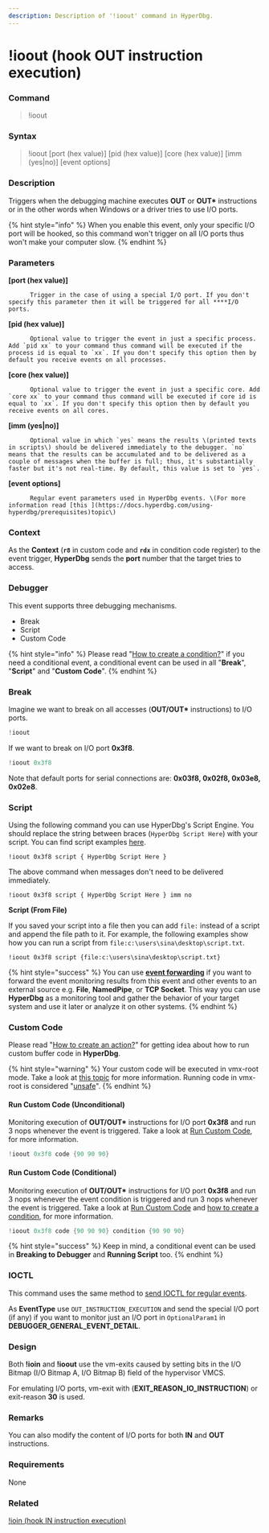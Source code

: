 ```yaml
---
description: Description of '!ioout' command in HyperDbg.
---
```


# !ioout \(hook OUT instruction execution\)

### Command

> !ioout

### Syntax

> !ioout \[port \(hex value\)\] \[pid \(hex value\)\] \[core \(hex value\)\] \[imm \(yes\|no\)\] \[event options\]

### Description

Triggers when the debugging machine executes **OUT** or **OUT\*** instructions or in the other words when Windows or a driver tries to use I/O ports.

{% hint style="info" %}
When you enable this event, only your specific I/O port will be hooked, so this command won't trigger on all I/O ports thus won't make your computer slow.
{% endhint %}

### Parameters

**\[port \(hex value\)\]**

          Trigger in the case of using a special I/O port. If you don't specify this parameter then it will be triggered for all ****I/O ports.

**\[pid \(hex value\)\]**

          Optional value to trigger the event in just a specific process. Add `pid xx` to your command thus command will be executed if the process id is equal to `xx`. If you don't specify this option then by default you receive events on all processes.

**\[core \(hex value\)\]**

          Optional value to trigger the event in just a specific core. Add `core xx` to your command thus command will be executed if core id is equal to `xx`. If you don't specify this option then by default you receive events on all cores.

**\[imm \(yes\|no\)\]**

          Optional value in which `yes` means the results \(printed texts in scripts\) should be delivered immediately to the debugger. `no` means that the results can be accumulated and to be delivered as a couple of messages when the buffer is full; thus, it's substantially faster but it's not real-time. By default, this value is set to `yes`.

**\[event options\]**

          Regular event parameters used in HyperDbg events. \(For more information read [this ](https://docs.hyperdbg.com/using-hyperdbg/prerequisites)topic\)

### Context

As the **Context** \(**`r8`** in custom code and **`rdx`** in condition code register\) to the event trigger, **HyperDbg** sends the **port** number that the target tries to access.

### Debugger

This event supports three debugging mechanisms.

* Break
* Script
* Custom Code

{% hint style="info" %}
Please read  "[How to create a condition?](https://docs.hyperdbg.com/using-hyperdbg/prerequisites/how-to-create-a-condition)" if you need a conditional event, a conditional event can be used in all "**Break**", "**Script**" and "**Custom Code**".
{% endhint %}

### Break

Imagine we want to break on all accesses \(**OUT/OUT\*** instructions\) to I/O ports.

```c
!ioout
```

If we want to break on I/O port **0x3f8**.

```c
!ioout 0x3f8
```

Note that default ports for serial connections are: **0x03f8, 0x02f8, 0x03e8, 0x02e8**.

### Script

Using the following command you can use HyperDbg's Script Engine. You should replace the string between braces \(`HyperDbg Script Here`\) with your script. You can find script examples [here](https://docs.hyperdbg.com/commands/scripting-language/examples). 

```
!ioout 0x3f8 script { HyperDbg Script Here }
```

The above command when messages don't need to be delivered immediately.

```
!ioout 0x3f8 script { HyperDbg Script Here } imm no
```

**Script \(From File\)**

If you saved your script into a file then you can add `file:` instead of a script and append the file path to it. For example, the following examples show how you can run a script from `file:c:\users\sina\desktop\script.txt`. 

```
!ioout 0x3f8 script {file:c:\users\sina\desktop\script.txt}
```

{% hint style="success" %}
You can use [**event forwarding**](https://docs.hyperdbg.com/tips-and-tricks/misc/event-forwarding) if you want to forward the event monitoring results from this event and other events to an external source e.g. **File**, **NamedPipe**, or **TCP Socket**. This way you can use **HyperDbg** as a monitoring tool and gather the behavior of your target system and use it later or analyze it on other systems.
{% endhint %}

### Custom Code

Please read  "[How to create an action?](https://docs.hyperdbg.com/using-hyperdbg/prerequisites/how-to-create-an-action)" for getting idea about how to run custom buffer code in **HyperDbg**.

{% hint style="warning" %}
Your custom code will be executed in vmx-root mode. Take a look at [this topic](https://docs.hyperdbg.com/tips-and-tricks/considerations/vmx-root-mode-vs-vmx-non-root-mode) for more information. Running code in vmx-root is considered "[unsafe](https://docs.hyperdbg.com/tips-and-tricks/considerations/the-unsafe-behavior)".
{% endhint %}

#### Run Custom Code \(Unconditional\)

Monitoring execution of **OUT/OUT\*** instructions for I/O port **0x3f8** and run 3 nops whenever the event is triggered. Take a look at [Run Custom Code](https://docs.hyperdbg.com/using-hyperdbg/prerequisites/how-to-create-an-action#run-custom-codes), for more information.

```c
!ioout 0x3f8 code {90 90 90}
```

#### Run Custom Code \(Conditional\)

Monitoring execution of **OUT/OUT\*** instructions for I/O port **0x3f8** and run 3 nops whenever the event condition is triggered and run 3 nops whenever the event is triggered. Take a look at [Run Custom Code](https://docs.hyperdbg.com/using-hyperdbg/prerequisites/how-to-create-an-action#run-custom-codes) and [how to create a condition](https://docs.hyperdbg.com/using-hyperdbg/prerequisites/how-to-create-a-condition), for more information.

```c
!ioout 0x3f8 code {90 90 90} condition {90 90 90}
```

{% hint style="success" %}
Keep in mind, a conditional event can be used in **Breaking to Debugger** and **Running Script** too.
{% endhint %}

### IOCTL

This command uses the same method to [send IOCTL for regular events](https://docs.hyperdbg.com/design/debugger-internals/ioctl-requests-for-events). 

As **EventType** use `OUT_INSTRUCTION_EXECUTION` and send the special I/O port \(if any\) if you want to monitor just an I/O port in `OptionalParam1` in  **DEBUGGER\_GENERAL\_EVENT\_DETAIL**.

### Design

Both **!ioin** and **!ioout** use the vm-exits caused by setting bits in the I/O Bitmap \(I/O Bitmap A, I/O Bitmap B\) field of the hypervisor VMCS.

For emulating I/O ports, vm-exit with \(**EXIT\_REASON\_IO\_INSTRUCTION**\) or exit-reason **30** is used.  

### **Remarks**

You can also modify the content of I/O ports for both **IN** and **OUT** instructions.

### Requirements

None

### Related

[!ioin \(hook IN instruction execution\)](https://docs.hyperdbg.com/commands/extension-commands/ioin)

